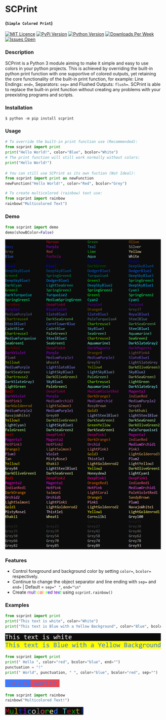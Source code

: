 # **SCPrint**
#### (`Simple Colored Print`)

[![MIT Licence](https://img.shields.io/github/license/DanGill/scprint)](https://github.com/DanGill/scprint/blob/master/LICENSE) [![PyPi Version](https://img.shields.io/pypi/v/scprint)](https://pypi.org/project/scprint/) [![Python Version](https://img.shields.io/pypi/pyversions/scprint)](https://pypi.org/project/scprint/) [![Downloads Per Week](https://img.shields.io/pypi/dw/scprint)](https://pypi.org/project/scprint/) [![Issues Open](https://img.shields.io/github/issues/DanGill/scprint)](https://github.com/DanGill/scprint/issues)




### Description
SCPrint is a Python 3 module aiming to make it simple and easy to use colors in your python projects. This is achieved by overriding the built-in python print function with one supportive of colored outputs, yet retaining the core functionality of the built-in print function, for example: Line Endings: `end=`, Separators: `sep=` and Flushed Outputs: `flush=`. SCPrint is able to replace the built-in print function without creating any problems with your preexisting programs and scripts.

### Installation
```
$ python -m pip install scprint
```

### Usage

```python
# To override the built-in print function use (Recommended):
from scprint import print
print("Hello World!", color="Blue", bcolor="White")
# The print function will still work normally without colors:
print("Hello World!")

# You can still use SCPrint as its own fuction (Not Ideal):
from scprint import print as newFunction
newFunction("Hello World!", color="Red", bcolor="Grey")
```

```python
# To create multicolored (rainbow) text use:
from scprint import rainbow
rainbow("Multicolored Text")
```

### Demo
```python
from scprint import demo
demo(showBColor=False)
```
<img src="https://raw.githubusercontent.com/DanGill/scprint/master/media/005.png" alt="stdout" title="stdout" height="1000px" />

### Features
- Control foreground and background color by setting `color=`, `bcolor=` respectively.
- Continue to change the object separator and line ending with `sep=` and `end=` | Default = `sep=" "`, `end="\n"`
- Create <span style="color:#9400D3">m</span><span style="color:#4B0082">u</span><span style="color:#0000FF">l</span><span style="color:#00FF00">t</span><span style="color:#FFFF00">i</span><span style="color:#FF7F00">c</span><span style="color:#FF0000">o</span><span style="color:#FF7F00">l</span><span style="color:#FFFF00">o</span><span style="color:#00FF00">r</span><span style="color:#0000FF">e</span><span style="color:#4B0082">d</span> <span style="color:#9400D3">t</span><span style="color:#4B0082">e</span><span style="color:#0000FF">x</span><span style="color:#00FF00">t</span> using `scprint.rainbow()`

### Examples
```python
from scprint import print
print("This text is white", color="White")
print("This text is Blue with a Yellow Background", color="Blue", bcolor="Yellow1")
```
<img src="https://raw.githubusercontent.com/DanGill/scprint/master/media/008.png" alt="stdout" title="stdout" height="50px" />

```python
from scprint import print
print(" Hello ", color="red", bcolor="blue", end="")
punctuation = "!"
print(" World", punctuation, " ", color="blue", bcolor="red", sep="")
```
<img src="https://raw.githubusercontent.com/DanGill/scprint/master/media/009.png" alt="stdout" title="stdout" height="25px" />

```python
from scprint import rainbow
rainbow("Multicolored Text!")
```
<img src="https://raw.githubusercontent.com/DanGill/scprint/master/media/010.png" alt="stdout" title="stdout" height="25px" />

